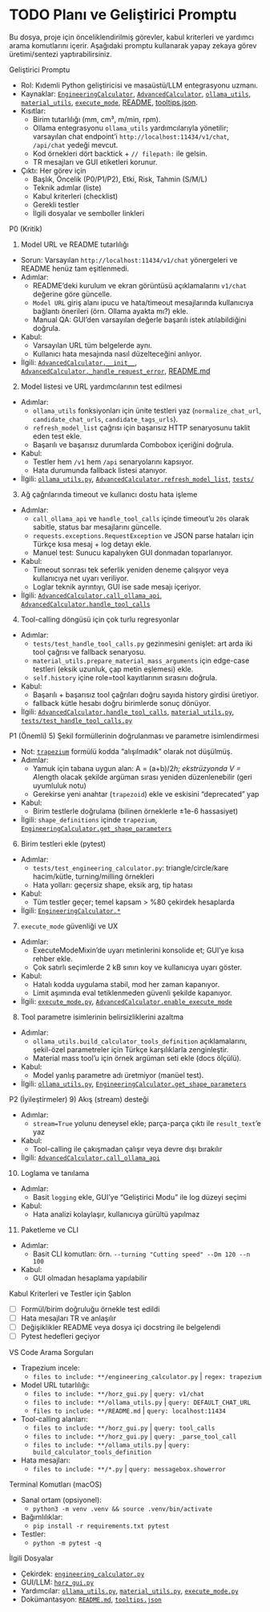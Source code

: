 # TODO Planı ve Geliştirici Promptu

Bu dosya, proje için önceliklendirilmiş görevler, kabul kriterleri ve yardımcı arama komutlarını içerir. Aşağıdaki promptu kullanarak yapay zekaya görev üretimi/sentezi yaptırabilirsiniz.

Geliştirici Promptu
- Rol: Kıdemli Python geliştiricisi ve masaüstü/LLM entegrasyonu uzmanı.
- Kaynaklar: [`EngineeringCalculator`](engineering_calculator.py), [`AdvancedCalculator`](horz_gui.py), [`ollama_utils`](ollama_utils.py), [`material_utils`](material_utils.py), [`execute_mode`](execute_mode.py), [README](README.md), [tooltips.json](tooltips.json).
- Kısıtlar:
  - Birim tutarlılığı (mm, cm³, m/min, rpm).
  - Ollama entegrasyonu `ollama_utils` yardımcılarıyla yönetilir; varsayılan chat endpoint’i `http://localhost:11434/v1/chat`, `/api/chat` yedeği mevcut.
  - Kod örnekleri dört backtick + `// filepath:` ile gelsin.
  - TR mesajları ve GUI etiketleri korunur.
- Çıktı: Her görev için
  - Başlık, Öncelik (P0/P1/P2), Etki, Risk, Tahmin (S/M/L)
  - Teknik adımlar (liste)
  - Kabul kriterleri (checklist)
  - Gerekli testler
  - İlgili dosyalar ve semboller linkleri

P0 (Kritik)
1) Model URL ve README tutarlılığı
- Sorun: Varsayılan `http://localhost:11434/v1/chat` yönergeleri ve README henüz tam eşitlenmedi.
- Adımlar:
  - README’deki kurulum ve ekran görüntüsü açıklamalarını `v1/chat` değerine göre güncelle.
  - `Model URL` giriş alanı ipucu ve hata/timeout mesajlarında kullanıcıya bağlantı önerileri (örn. Ollama ayakta mı?) ekle.
  - Manual QA: GUI’den varsayılan değerle başarılı istek atılabildiğini doğrula.
- Kabul:
  - Varsayılan URL tüm belgelerde aynı.
  - Kullanıcı hata mesajında nasıl düzelteceğini anlıyor.
- İlgili: [`AdvancedCalculator.__init__`](horz_gui.py), [`AdvancedCalculator._handle_request_error`](horz_gui.py), [README.md](README.md)

2) Model listesi ve URL yardımcılarının test edilmesi
- Adımlar:
  - `ollama_utils` fonksiyonları için ünite testleri yaz (`normalize_chat_url`, `candidate_chat_urls`, `candidate_tags_urls`).
  - `refresh_model_list` çağrısı için başarısız HTTP senaryosunu taklit eden test ekle.
  - Başarılı ve başarısız durumlarda Combobox içeriğini doğrula.
- Kabul:
  - Testler hem `/v1` hem `/api` senaryolarını kapsıyor.
  - Hata durumunda fallback listesi atanıyor.
- İlgili: [`ollama_utils.py`](ollama_utils.py), [`AdvancedCalculator.refresh_model_list`](horz_gui.py), [`tests/`](tests)

3) Ağ çağrılarında timeout ve kullanıcı dostu hata işleme
- Adımlar:
  - `call_ollama_api` ve `handle_tool_calls` içinde timeout’u `20s` olarak sabitle, status bar mesajlarını güncelle.
  - `requests.exceptions.RequestException` ve JSON parse hataları için Türkçe kısa mesaj + log detayı ekle.
  - Manuel test: Sunucu kapalıyken GUI donmadan toparlanıyor.
- Kabul:
  - Timeout sonrası tek seferlik yeniden deneme çalışıyor veya kullanıcıya net uyarı veriliyor.
  - Loglar teknik ayrıntıyı, GUI ise sade mesajı içeriyor.
- İlgili: [`AdvancedCalculator.call_ollama_api`](horz_gui.py), [`AdvancedCalculator.handle_tool_calls`](horz_gui.py)

4) Tool-calling döngüsü için çok turlu regresyonlar
- Adımlar:
  - `tests/test_handle_tool_calls.py` gezinmesini genişlet: art arda iki tool çağrısı ve fallback senaryosu.
  - `material_utils.prepare_material_mass_arguments` için edge-case testleri (eksik uzunluk, çap metin eşlemesi) ekle.
  - `self.history` içine role=tool kayıtlarının sırasını doğrula.
- Kabul:
  - Başarılı + başarısız tool çağrıları doğru sayıda history girdisi üretiyor.
  - fallback kütle hesabı doğru birimlerde sonuç dönüyor.
- İlgili: [`AdvancedCalculator.handle_tool_calls`](horz_gui.py), [`material_utils.py`](material_utils.py), [`tests/test_handle_tool_calls.py`](tests/test_handle_tool_calls.py)

P1 (Önemli)
5) Şekil formüllerinin doğrulanması ve parametre isimlendirmesi
- Not: [`trapezium`](engineering_calculator.py) formülü kodda “alışılmadık” olarak not düşülmüş.
- Adımlar:
  - Yamuk için tabana uygun alan: A = (a+b)/2*h; ekstrüzyonda V = A*length olacak şekilde argüman sırası yeniden düzenlenebilir (geri uyumluluk notu)
  - Gerekirse yeni anahtar (`trapezoid`) ekle ve eskisini “deprecated” yap
- Kabul:
  - Birim testlerle doğrulama (bilinen örneklerle ±1e-6 hassasiyet)
- İlgili: `shape_definitions` içinde `trapezium`, [`EngineeringCalculator.get_shape_parameters`](engineering_calculator.py)

6) Birim testleri ekle (pytest)
- Adımlar:
  - `tests/test_engineering_calculator.py`: triangle/circle/kare hacim/kütle, turning/milling örnekleri
  - Hata yolları: geçersiz shape, eksik arg, tip hatası
- Kabul:
  - Tüm testler geçer; temel kapsam > %80 çekirdek hesaplarda
- İlgili: [`EngineeringCalculator.*`](engineering_calculator.py)

7) `execute_mode` güvenliği ve UX
- Adımlar:
  - ExecuteModeMixin’de uyarı metinlerini konsolide et; GUI’ye kısa rehber ekle.
  - Çok satırlı seçimlerde 2 kB sınırı koy ve kullanıcıya uyarı göster.
- Kabul:
  - Hatalı kodda uygulama stabil, mod her zaman kapanıyor.
  - Limit aşımında eval tetiklenmeden güvenli şekilde kapanıyor.
- İlgili: [`execute_mode.py`](execute_mode.py), [`AdvancedCalculator.enable_execute_mode`](horz_gui.py)

8) Tool parametre isimlerinin belirsizliklerini azaltma
- Adımlar:
  - `ollama_utils.build_calculator_tools_definition` açıklamalarını, şekil-özel parametreler için Türkçe karşılıklarla zenginleştir.
  - Material mass tool’u için örnek argüman seti ekle (docs ölçülü).
- Kabul:
  - Model yanlış parametre adı üretmiyor (manüel test).
- İlgili: [`ollama_utils.py`](ollama_utils.py), [`EngineeringCalculator.get_shape_parameters`](engineering_calculator.py)

P2 (İyileştirmeler)
9) Akış (stream) desteği
- Adımlar:
  - `stream=True` yolunu deneysel ekle; parça-parça çıktı ile `result_text`’e yaz
- Kabul:
  - Tool-calling ile çakışmadan çalışır veya devre dışı bırakılır
- İlgili: [`AdvancedCalculator.call_ollama_api`](horz_gui.py)

10) Loglama ve tanılama
- Adımlar:
  - Basit `logging` ekle, GUI’ye “Geliştirici Modu” ile log düzeyi seçimi
- Kabul:
  - Hata analizi kolaylaşır, kullanıcıya gürültü yapılmaz

11) Paketleme ve CLI
- Adımlar:
  - Basit CLI komutları: örn. `--turning "Cutting speed" --Dm 120 --n 100`
- Kabul:
  - GUI olmadan hesaplama yapılabilir

Kabul Kriterleri ve Testler için Şablon
- [ ] Formül/birim doğruluğu örnekle test edildi
- [ ] Hata mesajları TR ve anlaşılır
- [ ] Değişiklikler README veya dosya içi docstring ile belgelendi
- [ ] Pytest hedefleri geçiyor

VS Code Arama Sorguları
- Trapezium incele:
  - `files to include: **/engineering_calculator.py` | `regex: trapezium`
- Model URL tutarlılığı:
  - `files to include: **/horz_gui.py` | `query: v1/chat`
  - `files to include: **/ollama_utils.py` | `query: DEFAULT_CHAT_URL`
  - `files to include: **/README.md` | `query: localhost:11434`
- Tool-calling alanları:
  - `files to include: **/horz_gui.py` | `query: tool_calls`
  - `files to include: **/horz_gui.py` | `query: _parse_tool_call`
  - `files to include: **/ollama_utils.py` | `query: build_calculator_tools_definition`
- Hata mesajları:
  - `files to include: **/*.py` | `query: messagebox.showerror`

Terminal Komutları (macOS)
- Sanal ortam (opsiyonel):
  - `python3 -m venv .venv && source .venv/bin/activate`
- Bağımlılıklar:
  - `pip install -r requirements.txt pytest`
- Testler:
  - `python -m pytest -q`

İlgili Dosyalar
- Çekirdek: [`engineering_calculator.py`](engineering_calculator.py)
- GUI/LLM: [`horz_gui.py`](horz_gui.py)
- Yardımcılar: [`ollama_utils.py`](ollama_utils.py), [`material_utils.py`](material_utils.py), [`execute_mode.py`](execute_mode.py)
- Dokümantasyon: [`README.md`](README.md), [`tooltips.json`](tooltips.json)